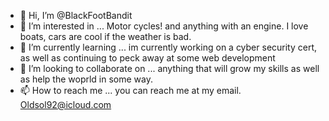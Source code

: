 - 👋 Hi, I’m @BlackFootBandit
- 👀 I’m interested in ... Motor cycles! and anything with an engine. I love boats, cars are cool if the weather is bad. 
- 🌱 I’m currently learning ... im currently working on a cyber security cert, as well as continuing to peck away at some web development 
- 💞️ I’m looking to collaborate on ... anything that will grow my skills as well as help the woprld in some way. 
- 📫 How to reach me ... you can reach me at my email. Oldsol92@icloud.com 

<!---
BlackFootBandit/BlackFootBandit is a ✨ special ✨ repository because its `README.md` (this file) appears on your GitHub profile.
You can click the Preview link to take a look at your changes.
--->
